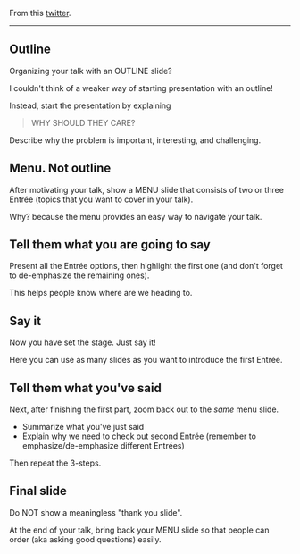 From this [twitter](https://twitter.com/jbhuang0604/status/1509033327981965313).

---

## Outline

Organizing your talk with an OUTLINE slide?

I couldn't think of a weaker way of starting presentation with an outline!

Instead, start the presentation by explaining
> WHY SHOULD THEY CARE?

Describe why the problem is important, interesting, and challenging.

## Menu. Not outline

After motivating your talk, show a MENU slide that consists of two or three Entrée (topics that you want to cover in your talk).

Why? because the menu provides an easy way to navigate your talk.

## Tell them what you are going to say

Present all the Entrée options, then highlight the first one (and don't forget to de-emphasize the remaining ones).

This helps people know where are we heading to.

## Say it

Now you have set the stage. Just say it!

Here you can use as many slides as you want to introduce the first Entrée.

## Tell them what you've said

Next, after finishing the first part, zoom back out to the *same* menu slide.

* Summarize what you've just said
* Explain why we need to check out second Entrée (remember to emphasize/de-emphasize different Entrées)

Then repeat the 3-steps.

## Final slide

Do NOT show a meaningless "thank you slide".

At the end of your talk, bring back your MENU slide so that people can order (aka asking good questions) easily.

